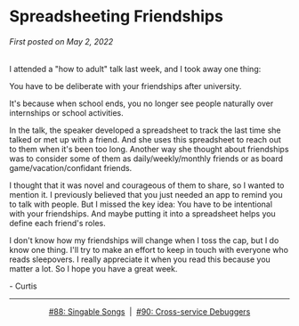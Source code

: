 # Spreadsheeting Friendships

###### First posted on May 2, 2022

I attended a "how to adult" talk last week, and I took away one thing:

You have to be deliberate with your friendships after university.

It's because when school ends, you no longer see people naturally over internships or school activities.

In the talk, the speaker developed a spreadsheet to track the last time she talked or met up with a friend. And she uses this spreadsheet to reach out to them when it's been too long. Another way she thought about friendships was to consider some of them as daily/weekly/monthly friends or as board game/vacation/confidant friends.

I thought that it was novel and courageous of them to share, so I wanted to mention it. I previously believed that you just needed an app to remind you to talk with people. But I missed the key idea: You have to be intentional with your friendships. And maybe putting it into a spreadsheet helps you define each friend's roles.

I don't know how my friendships will change when I toss the cap, but I do know one thing. I'll try to make an effort to keep in touch with everyone who reads sleepovers. I really appreciate it when you read this because you matter a lot. So I hope you have a great week.

\- Curtis

<!--START OF FOOTER-->
<hr style="margin-top:9px;height:1px;border: 0;background-image: linear-gradient(to right, rgba(0, 0, 0, 0.0), rgba(0, 0, 0, 0.5),rgba(0, 0, 0, 0.0));">
<!--START OF ISSUE NAVIGATION LINKS-->
<p align="center"><a href='088_singable_songs.md'>#88: Singable Songs</a>&nbsp;&nbsp;|&nbsp;&nbsp;<a href='090_cross_service_debuggers.md'>#90: Cross-service Debuggers</a></p>
<!--START OF ISSUE NAVIGATION LINKS-->
<!--END OF FOOTER-->
